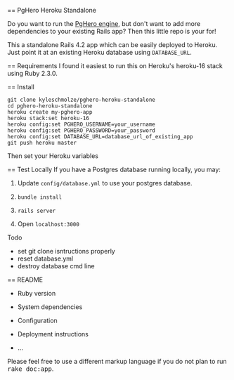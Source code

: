== PgHero Heroku Standalone

Do you want to run the [PgHero engine](https://github.com/ankane/pghero/), but don't want to
add more dependencies to your existing Rails app? Then this little repo is your for!

This a standalone Rails 4.2 app which can be easily deployed to Heroku. Just point it at 
an existing Heroku database using `DATABASE_URL`.

== Requirements
I found it easiest to run this on Heroku's heroku-16 stack using Ruby 2.3.0.

== Install

```
git clone kyleschmolze/pghero-heroku-standalone
cd pghero-heroku-standalone
heroku create my-pghero-app
heroku stack:set heroku-16
heroku config:set PGHERO_USERNAME=your_username
heroku config:set PGHERO_PASSWORD=your_password
heroku config:set DATABASE_URL=database_url_of_existing_app
git push heroku master
```

Then set your Heroku variables


== Test Locally
If you have a Postgres database running locally, you may:

1. Update `config/database.yml` to use your postgres database.

2.  `bundle install`

3. `rails server`

3. Open `localhost:3000`

Todo
- set git clone isntructions properly
- reset database.yml
- destroy database cmd line


== README

* Ruby version

* System dependencies

* Configuration

* Deployment instructions

* ...


Please feel free to use a different markup language if you do not plan to run
<tt>rake doc:app</tt>.
